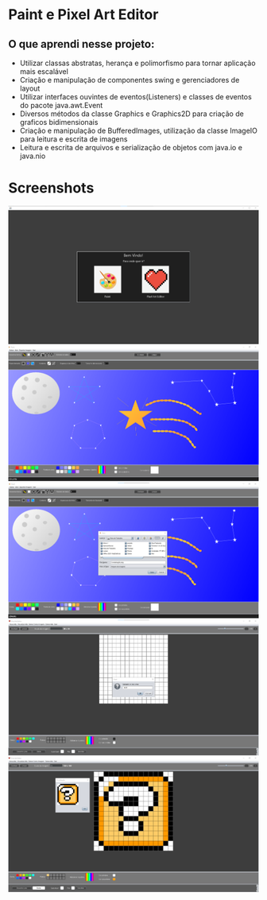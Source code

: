 # Paint e Pixel Art Editor


## O que aprendi nesse projeto:
+ Utilizar classas abstratas, herança e polimorfismo para tornar aplicação mais escalável
+ Criação e manipulação de componentes swing e gerenciadores de layout
+ Utilizar interfaces ouvintes de eventos(Listeners) e classes de eventos do pacote java.awt.Event
+ Diversos métodos da classe Graphics e Graphics2D para criação de graficos bidimensionais
+ Criação e manipulação de BufferedImages, utilização da classe ImageIO para leitura e escrita de imagens
+ Leitura e escrita de arquivos e serialização de objetos com java.io e java.nio

# Screenshots
<img src="./screenshot1.png" />
<img src="./screenshot2.png" />
<img src="./screenshot3.png" />
<img src="./screenshot4.png" />
<img src="./screenshot5.png" />
